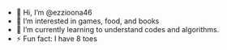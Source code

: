 - 👋 Hi, I’m @ezzioona46
- 👀 I’m interested in games, food, and books
- 🌱 I’m currently learning to understand codes and algorithms.
- ⚡ Fun fact: I have 8 toes

<!---
ezzioona46/ezzioona46 is a ✨ special ✨ repository because its `README.md` (this file) appears on your GitHub profile.
You can click the Preview link to take a look at your changes.
--->
